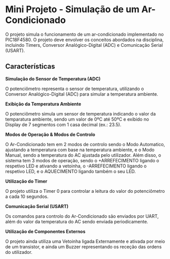 # Mini Projeto - Simulação de um Ar-Condicionado 

O projeto simula o funcionamento de um ar-condicionado implementado no PIC18F4580. O projeto deve envolver os conceitos abordados na disciplina, incluindo Timers, Conversor Analógico-Digital (ADC) e Comunicação Serial (USART).

## Características

**Simulação do Sensor de Temperatura (ADC)**

O potenciômetro representa o sensor de temperatura, utilizando o Conversor Analógico-Digital (ADC) para simular a temperatura ambiente.

**Exibição da Temperatura Ambiente**

O potenciômetro simula um sensor de temperatura indicando o valor da temparatura ambiente, sendo um valor de 0ºC até 50ºC e exibido no Display de 7 segmentos com 1 casa decimal (ex.: 23.5).

**Modos de Operação & Modos de Controlo**

O Ar-Condicionado tem em 2 modos de controlo sendo o Modo Automatico, ajustando a temperatura com base na temperatura ambiente, e o Modo Manual, sendo a temperatura do AC ajustada pelo utilizador. Além disso, o sistema tem 3 modos de operação, sendo o +ARREFECIMENTO ligando o respetivo LED e ativando a vetoinha, o -ARREFECIMENTO ligando o respetivo LED, e o AQUECIMENTO ligando também o seu LED.

**Utilização do Timer**

O projeto utiliza o Timer 0 para controlar a leitura do valor do potenciômetro a cada 10 segundos.

**Comunicação Serial (USART)**

Os comandos para controlo do Ar-Condicionado são enviados por UART, além do valor da temperatura do AC sendo enviada periodicamente. 

**Utilização de Componentes Externos**

O projeto ainda utiliza uma Vetoinha ligada Externamente e ativada por meio de um transistor, e ainda um Buzzer representando os receção das ordens do utilizador.




